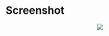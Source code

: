 # Screenshot
<p align="center"><img src="https://github.com/zxx43/Software-Render/blob/master/screen.png"/></p>

